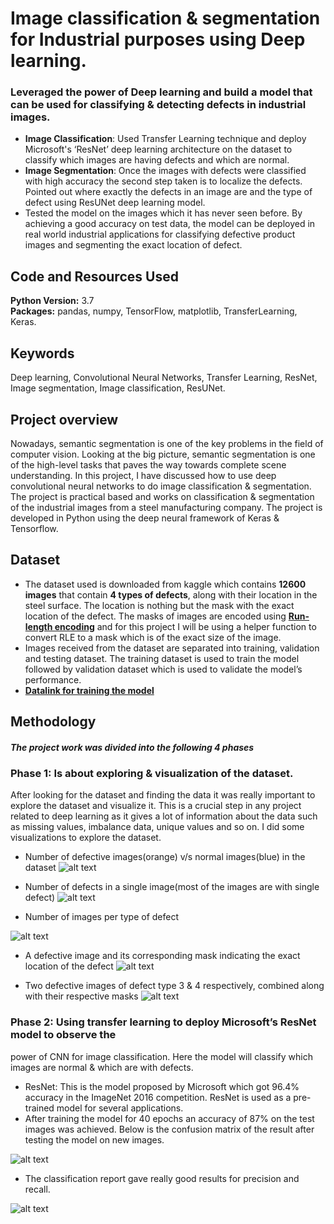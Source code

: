 # Image classification & segmentation for Industrial purposes using Deep learning.
### Leveraged the power of Deep learning and build a model that can be used for classifying & detecting defects in industrial images.
* **Image Classification**: Used Transfer Learning technique and deploy Microsoft's ‘ResNet’ deep learning architecture on the dataset to classify which images are having defects and which are normal.
* **Image Segmentation**: Once the images with defects were classified with high accuracy the second step taken is to localize the defects. Pointed out where exactly the defects in an image are and the type of defect using ResUNet deep learning model.
* Tested the model on the images which it has never seen before. By achieving a good accuracy on test data, the model can be deployed in real world industrial applications for classifying defective product images and segmenting the exact location of defect.

## Code and Resources Used
**Python Version:** 3.7  
**Packages:** pandas, numpy, TensorFlow, matplotlib, TransferLearning, Keras. 

## Keywords
Deep learning, Convolutional Neural Networks, Transfer Learning, ResNet,
Image segmentation, Image classification, ResUNet.

## Project overview
Nowadays, semantic segmentation is one of the key problems in the field of computer vision.
Looking at the big picture, semantic segmentation is one of the high-level tasks that paves
the way towards complete scene understanding. 
In this project, I have discussed how to use deep convolutional neural networks to do image
classification & segmentation. The project is practical based and works on classification &
segmentation of the industrial images from a steel manufacturing company. The project is
developed in Python using the deep neural framework of Keras & Tensorflow.

## Dataset
* The dataset used is downloaded from kaggle which contains **12600 images** that contain **4
types of defects**, along with their location in the steel surface. The location is nothing but the
mask with the exact location of the defect. The masks of images are encoded using
**[Run-length encoding](https://en.wikipedia.org/wiki/Run-length_encoding)** and for this project I will be using a helper function to convert RLE to a
mask which is of the exact size of the image.
* Images received from the dataset are separated into training, validation and testing dataset.
The training dataset is used to train the model followed by validation dataset which is used to
validate the model’s performance.
* **[Datalink for training the model](https://drive.google.com/drive/folders/1Xn8O6nWcfIx-7HYRPgxomRfHj3V4SgEF?usp=sharing)**

## Methodology
##### The project work was divided into the following 4 phases

### Phase 1: Is about exploring & visualization of the dataset.
After looking for the dataset and finding the data it was really important to explore
the dataset and visualize it. This is a crucial step in any project related to deep learning as it
gives a lot of information about the data such as missing values, imbalance data, unique
values and so on. I did some visualizations to explore the dataset.

* Number of defective images(orange) v/s normal images(blue) in the dataset
![alt text](https://github.com/vikasbhadoria69/Image-classification-segmentation-for-Industrial-purposes-using-Deep-learning/blob/main/Images/img11.png)

* Number of defects in a single image(most of the images are with single defect)
![alt text](https://github.com/vikasbhadoria69/Image-classification-segmentation-for-Industrial-purposes-using-Deep-learning/blob/main/Images/img12.png)

* Number of images per type of defect

![alt text](https://github.com/vikasbhadoria69/Image-classification-segmentation-for-Industrial-purposes-using-Deep-learning/blob/main/Images/img13.png)

* A defective image and its corresponding mask indicating the exact location of the defect
![alt text](https://github.com/vikasbhadoria69/Image-classification-segmentation-for-Industrial-purposes-using-Deep-learning/blob/main/Images/img15.png)

* Two defective images of defect type 3 & 4 respectively, combined along with their respective masks
![alt text](https://github.com/vikasbhadoria69/Image-classification-segmentation-for-Industrial-purposes-using-Deep-learning/blob/main/Images/img14.jpg)

### Phase 2: Using transfer learning to deploy Microsoft’s ResNet model to observe the
power of CNN for image classification. Here the model will classify which images are
normal & which are with defects.

* ResNet: This is the model proposed by Microsoft which got 96.4% accuracy in the ImageNet
2016 competition. ResNet is used as a pre-trained model for several applications. 
* After training the model for 40 epochs an accuracy of 87% on the test images was achieved. Below is the confusion matrix of the result after testing the model on new images.

![alt text](https://github.com/vikasbhadoria69/Image-classification-segmentation-for-Industrial-purposes-using-Deep-learning/blob/main/Images/imgcon.png)

* The classification report gave really good results for precision and recall.

![alt text](https://github.com/vikasbhadoria69/Image-classification-segmentation-for-Industrial-purposes-using-Deep-learning/blob/main/Images/img15.jpg)



